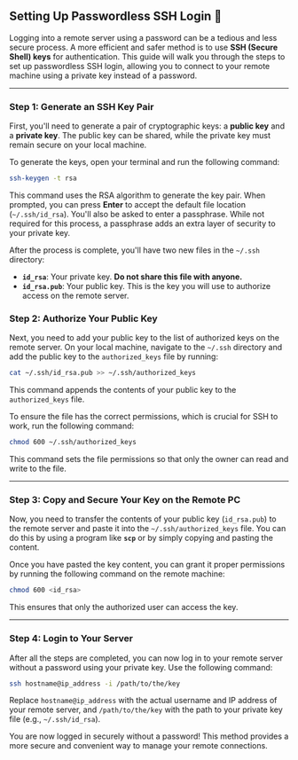 ## Setting Up Passwordless SSH Login 🔑

Logging into a remote server using a password can be a tedious and less secure process. A more efficient and safer method is to use **SSH (Secure Shell) keys** for authentication. This guide will walk you through the steps to set up passwordless SSH login, allowing you to connect to your remote machine using a private key instead of a password.

-----

### Step 1: Generate an SSH Key Pair

First, you'll need to generate a pair of cryptographic keys: a **public key** and a **private key**. The public key can be shared, while the private key must remain secure on your local machine.

To generate the keys, open your terminal and run the following command:

```bash
ssh-keygen -t rsa
```

This command uses the RSA algorithm to generate the key pair. When prompted, you can press **Enter** to accept the default file location (`~/.ssh/id_rsa`). You'll also be asked to enter a passphrase. While not required for this process, a passphrase adds an extra layer of security to your private key.

After the process is complete, you'll have two new files in the `~/.ssh` directory:

  * **`id_rsa`**: Your private key. **Do not share this file with anyone.**
  * **`id_rsa.pub`**: Your public key. This is the key you will use to authorize access on the remote server.

### Step 2: Authorize Your Public Key

Next, you need to add your public key to the list of authorized keys on the remote server. On your local machine, navigate to the `~/.ssh` directory and add the public key to the `authorized_keys` file by running:

```bash
cat ~/.ssh/id_rsa.pub >> ~/.ssh/authorized_keys
```

This command appends the contents of your public key to the `authorized_keys` file.

To ensure the file has the correct permissions, which is crucial for SSH to work, run the following command:

```bash
chmod 600 ~/.ssh/authorized_keys
```

This command sets the file permissions so that only the owner can read and write to the file.

-----

### Step 3: Copy and Secure Your Key on the Remote PC

Now, you need to transfer the contents of your public key (`id_rsa.pub`) to the remote server and paste it into the `~/.ssh/authorized_keys` file. You can do this by using a program like **`scp`** or by simply copying and pasting the content.

Once you have pasted the key content, you can grant it proper permissions by running the following command on the remote machine:

```bash
chmod 600 <id_rsa>
```

This ensures that only the authorized user can access the key.

-----

### Step 4: Login to Your Server

After all the steps are completed, you can now log in to your remote server without a password using your private key. Use the following command:

```bash
ssh hostname@ip_address -i /path/to/the/key
```

Replace `hostname@ip_address` with the actual username and IP address of your remote server, and `/path/to/the/key` with the path to your private key file (e.g., `~/.ssh/id_rsa`).

You are now logged in securely without a password\! This method provides a more secure and convenient way to manage your remote connections.